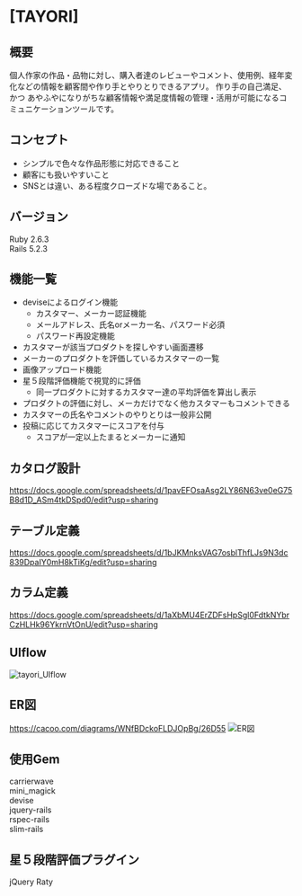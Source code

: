 # [TAYORI]
## 概要
 個人作家の作品・品物に対し、購入者達のレビューやコメント、使用例、経年変化などの情報を顧客間や作り手とやりとりできるアプリ。
 作り手の自己満足、かつ あやふやになりがちな顧客情報や満足度情報の管理・活用が可能になるコミュニケーションツールです。

## コンセプト<br>
 - シンプルで色々な作品形態に対応できること<br>
 - 顧客にも扱いやすいこと<br>
 - SNSとは違い、ある程度クローズドな場であること。

## バージョン<br>
Ruby 2.6.3<br>
Rails 5.2.3

## 機能一覧<br>
- deviseによるログイン機能<br>
  - カスタマー、メーカー認証機能<br>
  - メールアドレス、氏名orメーカー名、パスワード必須<br>
  - パスワード再設定機能<br>
- カスタマーが該当プロダクトを探しやすい画面遷移<br>
- メーカーのプロダクトを評価しているカスタマーの一覧
- 画像アップロード機能<br>
- 星５段階評価機能で視覚的に評価
  - 同一プロダクトに対するカスタマー達の平均評価を算出し表示<br>
- プロダクトの評価に対し、メーカだけでなく他カスタマーもコメントできる<br>
- カスタマーの氏名やコメントのやりとりは一般非公開<br>
- 投稿に応じてカスタマーにスコアを付与<br>
  - スコアが一定以上たまるとメーカーに通知<br>

## カタログ設計<br>
https://docs.google.com/spreadsheets/d/1pavEFOsaAsg2LY86N63ve0eG75B8d1D_ASm4tkDSpd0/edit?usp=sharing

## テーブル定義<br>
https://docs.google.com/spreadsheets/d/1bJKMnksVAG7osblThfLJs9N3dc839DpaIY0mH8kTiKg/edit?usp=sharing

## カラム定義<br>
https://docs.google.com/spreadsheets/d/1aXbMU4ErZDFsHpSgl0FdtkNYbrCzHLHk96YkrnVtOnU/edit?usp=sharing

## UIflow<br>
![tayori_UIflow](https://user-images.githubusercontent.com/44644840/67074967-3580de00-f1c5-11e9-957e-29b620f9dded.jpg)

## ER図<br>
https://cacoo.com/diagrams/WNfBDckoFLDJOpBg/26D55
![ER図](https://cacoo.com/diagrams/WNfBDckoFLDJOpBg-26D55.png)


## 使用Gem<br>
carrierwave<br>
mini_magick<br>
devise<br>
jquery-rails<br>
rspec-rails<br>
slim-rails<br>

## 星５段階評価プラグイン
jQuery Raty
